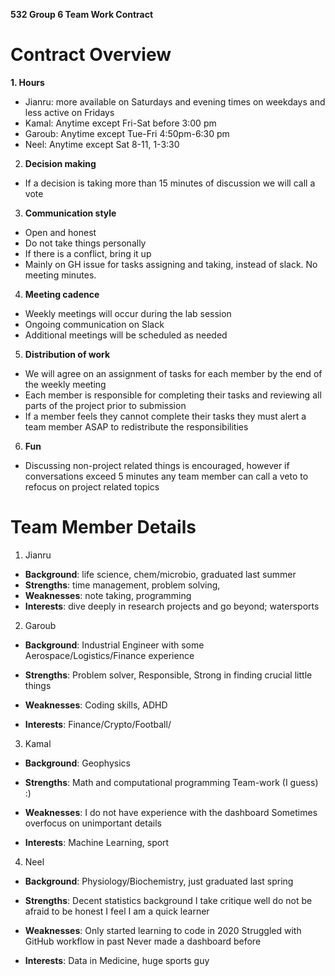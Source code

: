 **532 Group 6 Team Work Contract**

# Contract Overview
**1. Hours**
- Jianru: more available on Saturdays and evening times on weekdays and less active on Fridays 
- Kamal: Anytime except Fri-Sat before 3:00 pm
- Garoub: Anytime except Tue-Fri 4:50pm-6:30 pm 
- Neel: Anytime except Sat 8-11, 1-3:30


2. **Decision making**
- If a decision is taking more than 15 minutes of discussion we will call a vote

3. **Communication style**
- Open and honest
- Do not take things personally
- If there is a conflict, bring it up
- Mainly on GH issue for tasks assigning and taking, instead of slack. No meeting minutes. 

4. **Meeting cadence**
- Weekly meetings will occur during the lab session
- Ongoing communication on Slack
- Additional meetings will be scheduled as needed

5. **Distribution of work**
- We will agree on an assignment of tasks for each member by the end of the weekly meeting
- Each member is responsible for completing their tasks and reviewing all parts of the project prior to submission
- If a member feels they cannot complete their tasks they must alert a team member ASAP to redistribute the responsibilities

6. **Fun**
- Discussing non-project related things is encouraged, however if conversations exceed 5 minutes any team member can call a veto to refocus on project related topics

# Team Member Details
1. Jianru
  - **Background**: life science, chem/microbio, graduated last summer
  - **Strengths**:
           time management, problem solving,
  - **Weaknesses**: 
            note taking, programming
  - **Interests**: 
            dive deeply in research projects and go beyond; watersports
            
2. Garoub
-   **Background**: Industrial Engineer with some Aerospace/Logistics/Finance experience
-   **Strengths**: 
            Problem solver,
            Responsible, 
            Strong in finding crucial little things 
  - **Weaknesses**: 
            Coding skills, 
            ADHD

  - **Interests**:
            Finance/Crypto/Football/

3. Kamal
-   **Background**: Geophysics
-   **Strengths**: 
            Math and computational programming
            Team-work (I guess) :) 

-   **Weaknesses**: 
           I do not have experience with the dashboard
           Sometimes overfocus on unimportant details
-   **Interests**: Machine Learning, sport

4. Neel

-   **Background**: Physiology/Biochemistry, just graduated last spring 
-   **Strengths**: 
            Decent statistics background
            I take critique well do not be afraid to be honest
            I feel I am a quick learner

-   **Weaknesses**: 
             Only started learning to code in 2020
             Struggled with GitHub workflow in past
             Never made a dashboard before 
 
-   **Interests**:
             Data in Medicine, huge sports guy 
             
             
 
